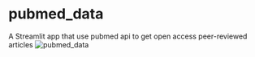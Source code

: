 # pubmed_data
A Streamlit app that use pubmed api to get open access peer-reviewed articles
![pubmed_data](https://user-images.githubusercontent.com/38250076/106525928-0e970a00-64e5-11eb-9f5d-d0167078f4c8.gif)
